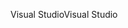 <span data-ttu-id="32312-101">Visual Studio</span><span class="sxs-lookup"><span data-stu-id="32312-101">Visual Studio</span></span>